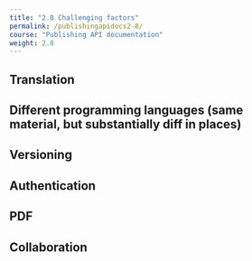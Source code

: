 ```yaml
---
title: "2.8 Challenging factors"
permalink: /publishingapidocs2-8/
course: "Publishing API documentation"
weight: 2.8
---
```


## Translation

## Different programming languages (same material, but substantially diff in places)


## Versioning


## Authentication

## PDF

## Collaboration